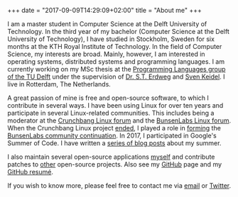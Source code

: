 +++
date = "2017-09-09T14:29:09+02:00"
title = "About me"
+++

I am a master student in Computer Science at the Delft University of
Technology.  In the third year of my bachelor (Computer Science at the
Delft University of Technology), I have studied in Stockholm, Sweden
for six months at the KTH Royal Institute of Technology. In the field
of Computer Science, my interests are broad. Mainly, however, I am
interested in operating systems, distributed systems and programming
languages.  I am currently working on my MSc thesis at the
[Programming Languages group of the TU
Delft](https://www.tudelft.nl/en/eemcs/the-faculty/departments/software-technology/programming-languages/)
under the supervision of [Dr.  S.T. Erdweg](http://www.erdweg.org) and
[Sven Keidel](https://svenkeidel.de). I live in Rotterdam, The
Netherlands.

A great passion of mine is free and open-source software, to which I contribute
in several ways. I have been using Linux for over ten years and participate in
several Linux-related communities. This includes being a moderator at the
[Crunchbang Linux forum](http://crunchbang.org/forums/index.php) and the
[BunsenLabs Linux forum](https://forums.bunsenlabs.org/index.php). When the
Crunchbang Linux project
[ended](http://crunchbang.org/forums/viewtopic.php?id=38916), I played a role in
[forming](http://crunchbang.org/forums/viewtopic.php?id=39049) the [BunsenLabs
community continuation](https://www.bunsenlabs.org/). In 2017, I participated in
Google's Summer of Code. I have written a [series of blog posts](/series/google-summer-of-code/)
about my summer.

I also maintain several open-source applications [myself](/projects/)
and contribute patches to [other](/contributions/) open-source
projects. Also see my <a href="https://github.com/Hjdskes"
title="Hjdskes on GitHub" rel=me>GitHub</a> page and my [GitHub
resumé](https://resume.github.io/?Hjdskes).

If you wish to know more, please feel free to contact me via
[email](mailto:hjdskes@gmail.com) or <a
href="https://twitter.com/Hjdskes" title="Hjdskes on Twitter"
rel=me>Twitter</a>.
